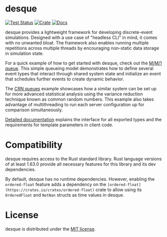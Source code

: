 # desque

[![Test Status](https://github.com/bill-pace/desque/actions/workflows/tests.yml/badge.svg?event=push)](https://github.com/bill-pace/desque/actions)
[![Crate](https://img.shields.io/crates/v/desque.svg)](https://crates.io/crates/desque)
[![Docs](https://docs.rs/desque/badge.svg)](https://docs.rs/desque)

desque provides a lightweight framework for developing discrete-event simulations.
Designed with a use case of "headless CLI" in mind, it comes with no unwanted
bloat. The framework also enables running multiple repetitions across multiple
threads by encouraging non-static data storage in simulation state.

For a quick example of how to get started with desque, check out the 
[M/M/1 queue](https://github.com/bill-pace/desque/blob/main/examples/mm1_queue.rs).
This simple queueing model demonstrates how to define several event types that interact
through shared system state and initialize an event that schedules further events to
create dynamic behavior.

The [CRN queues](https://github.com/bill-pace/desque/blob/main/examples/crn_queues.rs)
example showcases how a similar system can be set up for more advanced statistical
analysis using the variance reduction technique known as common random numbers. This
example also takes advantage of multithreading to run each server configuration up for
comparison simultaneously.

[Detailed documentation](https://docs.rs/desque) explains the interface for all exported
types and the requirements for template parameters in client code.

# Compatibility

desque requires access to the Rust standard library. Rust language versions of at least
1.63.0 provide all necessary features for this library and its dev dependencies.

By default, desque has no runtime dependencies. However, enabling the `ordered-float`
feature adds a dependency on the `[ordered-float](https://crates.io/crates/ordered-float)`
crate to allow using its `OrderedFloat` and `NotNan` structs as time values in desque.

# License

desque is distributed under the [MIT license](https://github.com/bill-pace/desque/blob/main/LICENSE).

